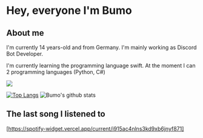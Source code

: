 # Hey, everyone I'm Bumo

## About me
I'm currently 14 years-old and from Germany. I'm mainly working as Discord Bot Developer. 

I'm currently learning the programming language swift. At the moment I can 2 programming languages (Python, C#)

<img src="https://img.shields.io/badge/bumothekid%231711-7289DA.svg?&style=for-the-badge&logo=discord&logoColor=white" />

[![Top Langs](https://github-readme-stats.vercel.app/api/top-langs/?username=BumoGaming&show_icons=true&theme=dracula&hide=prs,contribs)](https://github.com/anuraghazra/github-readme-stats)
![Bumo's github stats](https://github-readme-stats.vercel.app/api?username=BumoGaming&show_icons=true&theme=dracula&hide=prs,contribs)

## The last song I listened to
[https://spotify-widget.vercel.app/current/i915ac4nlns3kd9xb6jnyf871]

[//]: # "## Something About Me!"

[//]: # "- 🔭 I have my own Discord Bot: [Elli][elli]"
[//]: # "- 🌱 I’m currently learning C# and HTML"
[//]: # "- 🥅 2021 Goals: Contribute more to Open Source projects"
[//]: # "- ⚡ Fun fact: If you see this you're Cool"
[//]: # "---"

[//]: # "[![Discord Bots](https://top.gg/api/widget/763778168825053254.svg)](https://top.gg/bot/763778168825053254)"

[//]: # "---"

[//]: # "[elli]: https://top.gg/bot/763778168825053254"
